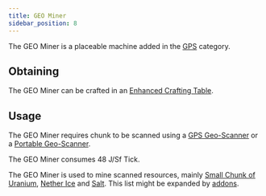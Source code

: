 ```yaml
---
title: GEO Miner
sidebar_position: 8
---
```


The GEO Miner is a placeable machine added in the [GPS](GPS.md) category.

## Obtaining

The GEO Miner can be crafted in an [Enhanced Crafting Table](../Basic-Machines/Enhanced-Crafting-Table.md).

## Usage

The GEO Miner requires chunk to be scanned using a [GPS Geo-Scanner](GPS-Geo-Scanner.md) or a [Portable Geo-Scanner](Portable-Geo-Scanner.md).

The GEO Miner consumes 48 J/Sf Tick.

The GEO Miner is used to mine scanned resources, mainly [Small Chunk of Uranium](../Resources/Radiation/Uranium.md), [Nether Ice](../Resources/Radiation/Nether-Ice.md) and [Salt](../Miscellaneous-Items/Miscellaneous-Items.md). This list might be expanded by [addons](../Other-Plugins/Addons.md).
